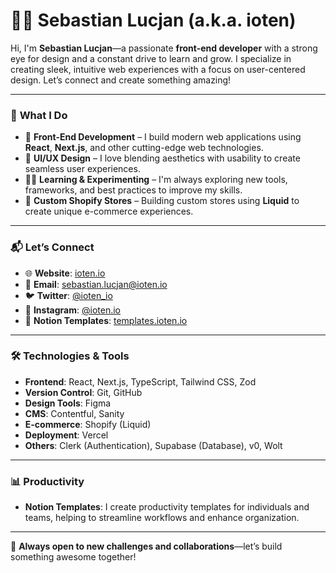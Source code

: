 # 👨‍💻 Sebastian Lucjan (a.k.a. ioten)  

Hi, I'm **Sebastian Lucjan**—a passionate **front-end developer** with a strong eye for design and a constant drive to learn and grow. I specialize in creating sleek, intuitive web experiences with a focus on user-centered design. Let’s connect and create something amazing!  

---

### 🚀 **What I Do**  

- 🔹 **Front-End Development** – I build modern web applications using **React**, **Next.js**, and other cutting-edge web technologies.  
- 🎨 **UI/UX Design** – I love blending aesthetics with usability to create seamless user experiences.  
- 🧑‍💻 **Learning & Experimenting** – I'm always exploring new tools, frameworks, and best practices to improve my skills.  
- 🛒 **Custom Shopify Stores** – Building custom stores using **Liquid** to create unique e-commerce experiences.  

---

### 📬 **Let’s Connect**  

- 🌐 **Website**: [ioten.io](https://ioten.io)  
- 📧 **Email**: [sebastian.lucjan@ioten.io](mailto:sebastian.lucjan@ioten.io)  
- 🐦 **Twitter**: [@ioten_io](https://twitter.com/ioten_io)  
- 📸 **Instagram**: [@ioten.io](https://www.instagram.com/ioten.io)  
- 📂 **Notion Templates**: [templates.ioten.io](https://templates.ioten.io/)  

---

### 🛠 **Technologies & Tools**  

- **Frontend**: React, Next.js, TypeScript, Tailwind CSS, Zod  
- **Version Control**: Git, GitHub  
- **Design Tools**: Figma  
- **CMS**: Contentful, Sanity  
- **E-commerce**: Shopify (Liquid)  
- **Deployment**: Vercel  
- **Others**: Clerk (Authentication), Supabase (Database), v0, Wolt  

---

### 📊 **Productivity**  

- **Notion Templates**: I create productivity templates for individuals and teams, helping to streamline workflows and enhance organization.

---

🚀 **Always open to new challenges and collaborations**—let’s build something awesome together!
